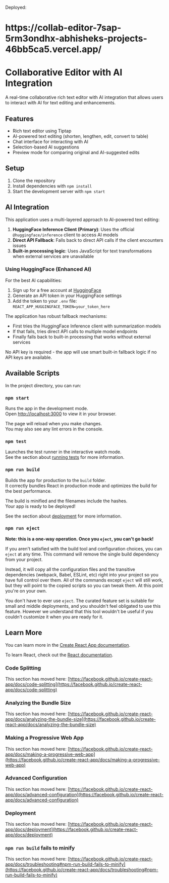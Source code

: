 Deployed:

<h1>https://collab-editor-7sap-5rm3ondhx-abhisheks-projects-46bb5ca5.vercel.app/</h1>



# Collaborative Editor with AI Integration

A real-time collaborative rich text editor with AI integration that allows users to interact with AI for text editing and enhancements.

## Features

- Rich text editor using Tiptap
- AI-powered text editing (shorten, lengthen, edit, convert to table)
- Chat interface for interacting with AI
- Selection-based AI suggestions
- Preview mode for comparing original and AI-suggested edits

## Setup

1. Clone the repository
2. Install dependencies with `npm install`
3. Start the development server with `npm start`

## AI Integration

This application uses a multi-layered approach to AI-powered text editing:

1. **HuggingFace Inference Client (Primary)**: Uses the official `@huggingface/inference` client to access AI models
2. **Direct API Fallback**: Falls back to direct API calls if the client encounters issues
3. **Built-in processing logic**: Uses JavaScript for text transformations when external services are unavailable

### Using HuggingFace (Enhanced AI)

For the best AI capabilities:

1. Sign up for a free account at [HuggingFace](https://huggingface.co/)
2. Generate an API token in your HuggingFace settings
3. Add the token to your `.env` file: `REACT_APP_HUGGINGFACE_TOKEN=your_token_here`

The application has robust fallback mechanisms:

- First tries the HuggingFace Inference client with summarization models
- If that fails, tries direct API calls to multiple model endpoints
- Finally falls back to built-in processing that works without external services

No API key is required - the app will use smart built-in fallback logic if no API keys are available.

## Available Scripts

In the project directory, you can run:

### `npm start`

Runs the app in the development mode.\
Open [http://localhost:3000](http://localhost:3000) to view it in your browser.

The page will reload when you make changes.\
You may also see any lint errors in the console.

### `npm test`

Launches the test runner in the interactive watch mode.\
See the section about [running tests](https://facebook.github.io/create-react-app/docs/running-tests) for more information.

### `npm run build`

Builds the app for production to the `build` folder.\
It correctly bundles React in production mode and optimizes the build for the best performance.

The build is minified and the filenames include the hashes.\
Your app is ready to be deployed!

See the section about [deployment](https://facebook.github.io/create-react-app/docs/deployment) for more information.

### `npm run eject`

**Note: this is a one-way operation. Once you `eject`, you can't go back!**

If you aren't satisfied with the build tool and configuration choices, you can `eject` at any time. This command will remove the single build dependency from your project.

Instead, it will copy all the configuration files and the transitive dependencies (webpack, Babel, ESLint, etc) right into your project so you have full control over them. All of the commands except `eject` will still work, but they will point to the copied scripts so you can tweak them. At this point you're on your own.

You don't have to ever use `eject`. The curated feature set is suitable for small and middle deployments, and you shouldn't feel obligated to use this feature. However we understand that this tool wouldn't be useful if you couldn't customize it when you are ready for it.

## Learn More

You can learn more in the [Create React App documentation](https://facebook.github.io/create-react-app/docs/getting-started).

To learn React, check out the [React documentation](https://reactjs.org/).

### Code Splitting

This section has moved here: [https://facebook.github.io/create-react-app/docs/code-splitting](https://facebook.github.io/create-react-app/docs/code-splitting)

### Analyzing the Bundle Size

This section has moved here: [https://facebook.github.io/create-react-app/docs/analyzing-the-bundle-size](https://facebook.github.io/create-react-app/docs/analyzing-the-bundle-size)

### Making a Progressive Web App

This section has moved here: [https://facebook.github.io/create-react-app/docs/making-a-progressive-web-app](https://facebook.github.io/create-react-app/docs/making-a-progressive-web-app)

### Advanced Configuration

This section has moved here: [https://facebook.github.io/create-react-app/docs/advanced-configuration](https://facebook.github.io/create-react-app/docs/advanced-configuration)

### Deployment

This section has moved here: [https://facebook.github.io/create-react-app/docs/deployment](https://facebook.github.io/create-react-app/docs/deployment)

### `npm run build` fails to minify

This section has moved here: [https://facebook.github.io/create-react-app/docs/troubleshooting#npm-run-build-fails-to-minify](https://facebook.github.io/create-react-app/docs/troubleshooting#npm-run-build-fails-to-minify)
